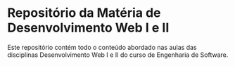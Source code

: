 # Repositório da Matéria de Desenvolvimento Web I e II

Este repositório contém todo o conteúdo abordado nas aulas das disciplinas Desenvolvimento Web I e II do curso de Engenharia de Software.
